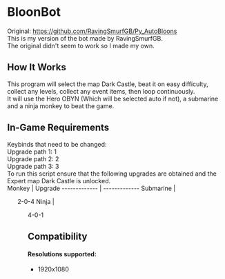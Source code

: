 # BloonBot
Original: https://github.com/RavingSmurfGB/Py_AutoBloons  
This is my version of the bot made by RavingSmurfGB.  
The original didn't seem to work so I made my own.  

## How It Works
This program will select the map Dark Castle, beat it on easy difficulty, collect any levels, collect any event items, then loop continuously.  
It will use the Hero OBYN (Which will be selected auto if not), a submarine and a ninja monkey to beat the game.   

## In-Game Requirements
Keybinds that need to be changed:  
Upgrade path 1:		 1  
Upgrade path 2:		 2  
Upgrade path 3:		 3  
To run this script ensure that the following upgrades are obtained and the Expert map Dark Castle is unlocked.  
Monkey        | Upgrade
------------- | -------------
Submarine     | <ul>2-0-4
Ninja         | <ul>4-0-1

## Compatibility
#### Resolutions supported:  
* 1920x1080  
